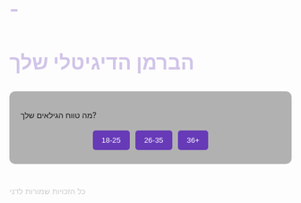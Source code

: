 # -<!DOCTYPE html>
<html lang="he">
<head>
  <meta charset="UTF-8" />
  <meta name="viewport" content="width=device-width, initial-scale=1.0"/>
  <title>הברמן הדיגיטלי שלך</title>
  <style>
    @import url('https://fonts.googleapis.com/css2?family=Assistant:wght@400;700&display=swap');

    body {
      font-family: 'Assistant', sans-serif;
      background: linear-gradient(135deg, #0f044c, #5c1e87, #3c8dbc);
      background-size: 400% 400%;
      animation: galaxyBG 20s ease infinite;
      text-align: center;
      direction: rtl;
      padding: 20px;
      color: #f0f0f0;
    }

    @keyframes galaxyBG {
      0% {background-position: 0% 50%;}
      50% {background-position: 100% 50%;}
      100% {background-position: 0% 50%;}
    }

    h1 {
      color: #d1c4e9;
      font-size: 36px;
      margin-bottom: 30px;
    }

    .question {
      margin: 20px auto;
      max-width: 500px;
      background-color: rgba(0, 0, 0, 0.3);
      padding: 20px;
      border-radius: 10px;
      box-shadow: 0 0 10px rgba(255, 255, 255, 0.1);
    }

    .btn-group {
      display: flex;
      flex-wrap: wrap;
      justify-content: center;
    }

    .btn {
      background-color: #673ab7;
      color: white;
      border: none;
      padding: 10px 16px;
      margin: 5px;
      border-radius: 5px;
      cursor: pointer;
      transition: background-color 0.3s ease;
    }

    .btn:hover {
      background-color: #9575cd;
    }

    .result {
      font-size: 24px;
      color: #b3e5fc;
      margin-top: 30px;
      background-color: rgba(255, 255, 255, 0.1);
      padding: 15px;
      border-radius: 8px;
    }

    .footer {
      margin-top: 40px;
      font-size: 14px;
      color: #cccccc;
    }
  </style>
</head>
<body>
  <h1>הברמן הדיגיטלי שלך</h1>

  <div id="question-container">
    <div class="question" id="question1">
      <p>מה טווח הגילאים שלך?</p>
      <div class="btn-group">
        <button class="btn" onclick="next('age', '18-25')">18-25</button>
        <button class="btn" onclick="next('age', '26-35')">26-35</button>
        <button class="btn" onclick="next('age', '36+')">36+</button>
      </div>
    </div>
  </div>

  <div class="question" id="question2" style="display:none;">
    <p>מה המזל שלך?</p>
    <div class="btn-group">
      <button class="btn" onclick="next('sign', 'טלה')">טלה</button>
      <button class="btn" onclick="next('sign', 'שור')">שור</button>
      <button class="btn" onclick="next('sign', 'תאומים')">תאומים</button>
      <button class="btn" onclick="next('sign', 'סרטן')">סרטן</button>
      <button class="btn" onclick="next('sign', 'אריה')">אריה</button>
      <button class="btn" onclick="next('sign', 'בתולה')">בתולה</button>
      <button class="btn" onclick="next('sign', 'מאזניים')">מאזניים</button>
      <button class="btn" onclick="next('sign', 'עקרב')">עקרב</button>
      <button class="btn" onclick="next('sign', 'קשת')">קשת</button>
      <button class="btn" onclick="next('sign', 'גדי')">גדי</button>
      <button class="btn" onclick="next('sign', 'דלי')">דלי</button>
      <button class="btn" onclick="next('sign', 'דגים')">דגים</button>
    </div>
  </div>

  <div class="question" id="question3" style="display:none;">
    <p>מה העונה שאתה הכי אוהב?</p>
    <div class="btn-group">
      <button class="btn" onclick="next('season', 'אביב')">אביב</button>
      <button class="btn" onclick="next('season', 'קיץ')">קיץ</button>
      <button class="btn" onclick="next('season', 'סתיו')">סתיו</button>
      <button class="btn" onclick="next('season', 'חורף')">חורף</button>
    </div>
  </div>

  <div class="question" id="question4" style="display:none;">
    <p>איפה אתה מעדיף לטייל?</p>
    <div class="btn-group">
      <button class="btn" onclick="next('travel', 'עירוני')">עירוני</button>
      <button class="btn" onclick="next('travel', 'טבע')">טבע</button>
      <button class="btn" onclick="next('travel', 'חוף')">חוף</button>
    </div>
  </div>

  <div class="question" id="question5" style="display:none;">
    <p>איזה מוזיקה אתה שומע?</p>
    <div class="btn-group">
      <button class="btn" onclick="next('music', 'פופ')">פופ</button>
      <button class="btn" onclick="next('music', 'רוק')">רוק</button>
      <button class="btn" onclick="next('music', 'אלקטרוני')">אלקטרוני</button>
      <button class="btn" onclick="next('music', 'מזרחית')">מזרחית</button>
      <button class="btn" onclick="next('music', 'ג׳אז')">ג׳אז</button>
    </div>
  </div>

  <div class="question" id="question6" style="display:none;">
    <p>מה הטעם האהוב עליך בקוקטייל?</p>
    <div class="btn-group">
      <button class="btn" onclick="finish('מתוק')">מתוק</button>
      <button class="btn" onclick="finish('מריר')">מריר</button>
      <button class="btn" onclick="finish('חמוץ')">חמוץ</button>
      <button class="btn" onclick="finish('מרענן')">מרענן</button>
      <button class="btn" onclick="finish('חזק')">חזק</button>
    </div>
  </div>

  <div class="result" id="result" style="display:none;"></div>
  <div class="footer">כל הזכויות שמורות לדני</div>

  <script>
    const answers = {};

    const cocktails = {
      אביב: {
        מתוק: "פלומה",
        מריר: "נגרוני",
        חמוץ: "מרגריטה (אשכוליות)",
        מרענן: "מוחיטו",
        חזק: "וודקה מרטיני"
      },
      קיץ: {
        מתוק: "אורגזמה",
        מריר: "ג׳זמין",
        חמוץ: "דקירי",
        מרענן: "אפרול שפריץ",
        חזק: "קובה ליברה"
      },
      סתיו: {
        מתוק: "קלובר קלאב",
        מריר: "בול ורדיאר",
        חמוץ: "אמרטו סוואר",
        מרענן: "דקירי 2",
        חזק: "ראסטי נייל"
      },
      חורף: {
        מתוק: "וויט ראשן",
        מריר: "סייד קאר (גרסה נוספת)",
        חמוץ: "סייד קאר",
        מרענן: "גפאניס",
        חזק: "אולד פאשן"
      }
    };

    function next(key, value) {
      answers[key] = value;
      const current = document.querySelector(`#question${Object.keys(answers).length}`);
      const next = document.querySelector(`#question${Object.keys(answers).length + 1}`);
      if (current) current.style.display = 'none';
      if (next) next.style.display = 'block';
    }

    function finish(taste) {
      answers['taste'] = taste;
      document.querySelector('#question6').style.display = 'none';
      const season = answers['season'];
      const result = cocktails[season]?.[taste] || "מוסקו מיול";
      document.querySelector('#result').style.display = 'block';
      document.querySelector('#result').innerHTML = `הקוקטייל שלך הוא: <strong>${result}</strong>`;
    }
  </script>
</body>
</html>
